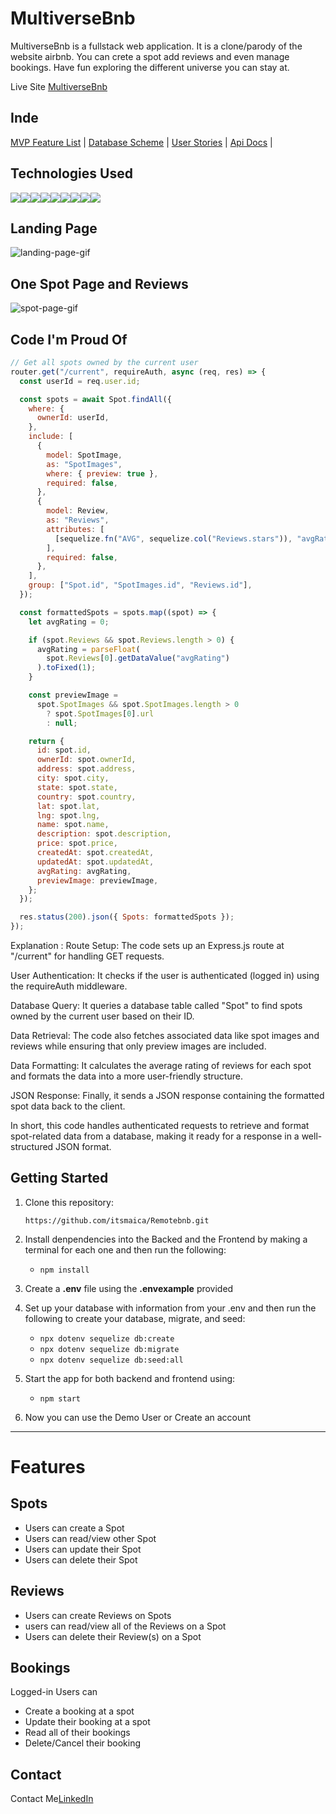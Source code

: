 # MultiverseBnb

MultiverseBnb is a fullstack web application. It is a clone/parody of the website airbnb. You can crete a spot add reviews and even manage bookings. Have fun exploring the different universe you can stay at.

Live Site [MultiverseBnb](https://air-bnb-mr42.onrender.com/)

## Inde

[MVP Feature List](https://github.com/Oscar-999/AirBnB/wiki/Features-List) |
[Database Scheme](https://github.com/Oscar-999/AirBnB/wiki/Db-Diagram) |
[User Stories](https://github.com/Oscar-999/AirBnB/wiki/User-Stories) |
[Api Docs](https://github.com/Oscar-999/AirBnB/wiki/Api-Documentaion) |

## Technologies Used

<img src="https://img.shields.io/badge/JavaScript-323330?style=for-the-badge&logo=javascript&logoColor=F7DF1E" /><img src="https://img.shields.io/badge/Node.js-339933?style=for-the-badge&logo=nodedotjs&logoColor=white" /><img src="https://img.shields.io/badge/Express.js-000000?style=for-the-badge&logo=express&logoColor=white" /><img src="https://img.shields.io/badge/PostgreSQL-316192?style=for-the-badge&logo=postgresql&logoColor=white" /><img src="https://img.shields.io/badge/HTML5-E34F26?style=for-the-badge&logo=html5&logoColor=white" /><img src="https://img.shields.io/badge/CSS3-1572B6?style=for-the-badge&logo=css3&logoColor=white" /><img src="https://img.shields.io/badge/React-20232A?style=for-the-badge&logo=react&logoColor=61DAFB" /><img src="https://img.shields.io/badge/Redux-593D88?style=for-the-badge&logo=redux&logoColor=white" /><img src="https://img.shields.io/badge/GitHub-100000?style=for-the-badge&logo=github&logoColor=white" />


## Landing Page
![landing-page-gif](https://media.giphy.com/media/v1.Y2lkPTc5MGI3NjExbDhuOTZrcjZkd3I1N3pxZ2F2eW83a204bGN6aGVoMWtwNmE4dHg4bSZlcD12MV9pbnRlcm5hbF9naWZfYnlfaWQmY3Q9Zw/EkE0nQxHmKa89KizuQ/giphy.gif)

## One Spot Page and Reviews
![spot-page-gif](https://media.giphy.com/media/v1.Y2lkPTc5MGI3NjExNzRzdWd1cnF4M2ZoN252ZmgwamJqM3pkaDFvOXpuMTcyODBja2xlNiZlcD12MV9pbnRlcm5hbF9naWZfYnlfaWQmY3Q9Zw/r6BiWMN3L8hLPns9N5/giphy.gif)

## Code I'm Proud Of

```javascript
// Get all spots owned by the current user
router.get("/current", requireAuth, async (req, res) => {
  const userId = req.user.id;

  const spots = await Spot.findAll({
    where: {
      ownerId: userId,
    },
    include: [
      {
        model: SpotImage,
        as: "SpotImages",
        where: { preview: true },
        required: false,
      },
      {
        model: Review,
        as: "Reviews",
        attributes: [
          [sequelize.fn("AVG", sequelize.col("Reviews.stars")), "avgRating"],
        ],
        required: false,
      },
    ],
    group: ["Spot.id", "SpotImages.id", "Reviews.id"],
  });

  const formattedSpots = spots.map((spot) => {
    let avgRating = 0;

    if (spot.Reviews && spot.Reviews.length > 0) {
      avgRating = parseFloat(
        spot.Reviews[0].getDataValue("avgRating")
      ).toFixed(1);
    }

    const previewImage =
      spot.SpotImages && spot.SpotImages.length > 0
        ? spot.SpotImages[0].url
        : null;

    return {
      id: spot.id,
      ownerId: spot.ownerId,
      address: spot.address,
      city: spot.city,
      state: spot.state,
      country: spot.country,
      lat: spot.lat,
      lng: spot.lng,
      name: spot.name,
      description: spot.description,
      price: spot.price,
      createdAt: spot.createdAt,
      updatedAt: spot.updatedAt,
      avgRating: avgRating,
      previewImage: previewImage,
    };
  });

  res.status(200).json({ Spots: formattedSpots });
});
```
Explanation :
Route Setup: The code sets up an Express.js route at "/current" for handling GET requests.

User Authentication: It checks if the user is authenticated (logged in) using the requireAuth middleware.

Database Query: It queries a database table called "Spot" to find spots owned by the current user based on their ID.

Data Retrieval: The code also fetches associated data like spot images and reviews while ensuring that only preview images are included.

Data Formatting: It calculates the average rating of reviews for each spot and formats the data into a more user-friendly structure.

JSON Response: Finally, it sends a JSON response containing the formatted spot data back to the client.

In short, this code handles authenticated requests to retrieve and format spot-related data from a database, making it ready for a response in a well-structured JSON format.

## Getting Started
1. Clone this repository:

   `
   https://github.com/itsmaica/Remotebnb.git
   `
2. Install denpendencies into the Backed and the Frontend by making a terminal for each one and then run the following:

   * `npm install`

3. Create a **.env** file using the **.envexample** provided 

4. Set up your database with information from your .env and then run the following to create your database, migrate, and seed: 
 
   * `npx dotenv sequelize db:create`
   * `npx dotenv sequelize db:migrate` 
   * `npx dotenv sequelize db:seed:all`

5. Start the app for both backend and frontend using:

   * `npm start`

6. Now you can use the Demo User or Create an account


***

# Features 

## Spots
* Users can create a Spot
* Users can read/view other Spot
* Users can update their Spot
* Users can delete their Spot

## Reviews
* Users can create Reviews on Spots
* users can read/view all of the Reviews on a Spot
* Users can delete their Review(s) on a Spot

## Bookings
Logged-in Users can
* Create a booking at a spot
* Update their booking at a spot
* Read all of their bookings
* Delete/Cancel their booking


## Contact
Contact Me[LinkedIn](https://www.linkedin.com/in/oscaralcantar/)
